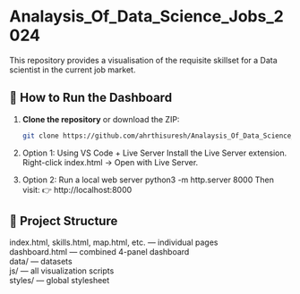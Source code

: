 # Analaysis_Of_Data_Science_Jobs_2024
This repository provides a visualisation of the requisite skillset for a Data scientist in the current job market.

## 🚀 How to Run the Dashboard

1. **Clone the repository** or download the ZIP:
   ```bash
   git clone https://github.com/ahrthisuresh/Analaysis_Of_Data_Science_Jobs_2024.git

2. Option 1: Using VS Code + Live Server
    Install the Live Server extension.
    Right-click index.html → Open with Live Server.

3. Option 2: Run a local web server
    python3 -m http.server 8000
    Then visit:
    👉 http://localhost:8000

## 📁 Project Structure
index.html, skills.html, map.html, etc. — individual pages  
dashboard.html — combined 4-panel dashboard  
data/ — datasets  
js/ — all visualization scripts  
styles/ — global stylesheet  